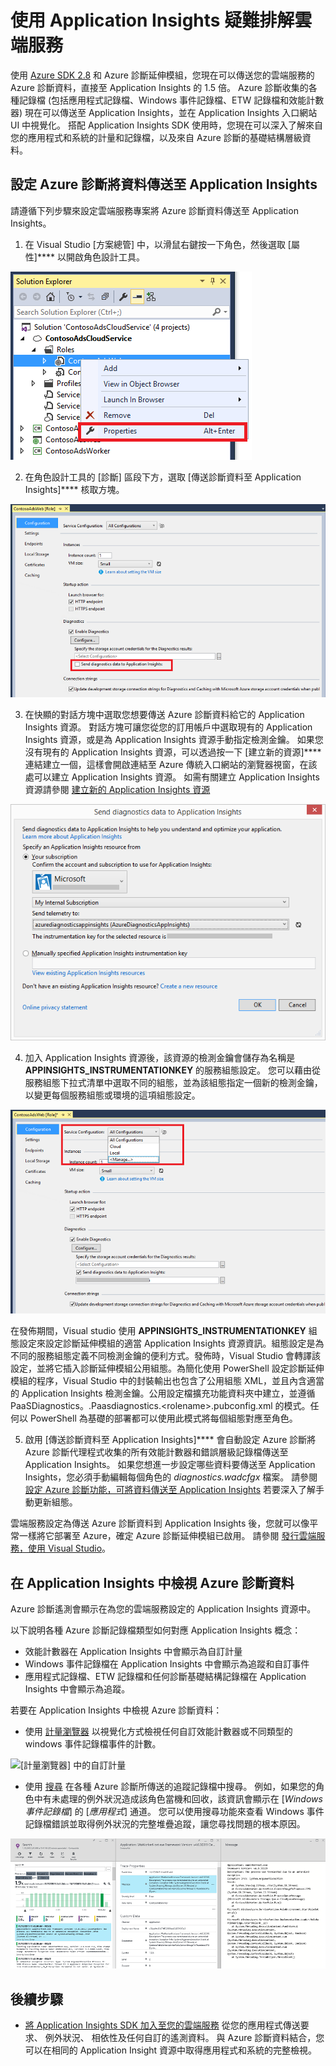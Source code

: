 <properties
   pageTitle="使用 Application Insights 疑難排解雲端服務 | Microsoft Azure"
   description="了解如何使用 Application Insights 疑難排解雲端服務問題，以處理 Azure 診斷的資料。"
   services="cloud-services"
   documentationCenter=".net"
   authors="sbtron"
   manager=""
   editor="tysonn" />
<tags
   ms.service="cloud-services"
   ms.devlang="na"
   ms.topic="article"
   ms.tgt_pltfrm="na"
   ms.workload="na"
   ms.date="12/15/2015"
   ms.author="saurabh" />



# 使用 Application Insights 疑難排解雲端服務

使用 [Azure SDK 2.8](https://azure.microsoft.com/downloads/) 和 Azure 診斷延伸模組，您現在可以傳送您的雲端服務的 Azure 診斷資料，直接至 Application Insights 的 1.5 倍。 Azure 診斷收集的各種記錄檔 (包括應用程式記錄檔、Windows 事件記錄檔、ETW 記錄檔和效能計數器) 現在可以傳送至 Application Insights，並在 Application Insights 入口網站 UI 中視覺化。 搭配 Application Insights SDK 使用時，您現在可以深入了解來自您的應用程式和系統的計量和記錄檔，以及來自 Azure 診斷的基礎結構層級資料。

## 設定 Azure 診斷將資料傳送至 Application Insights

請遵循下列步驟來設定雲端服務專案將 Azure 診斷資料傳送至 Application Insights。

1) 在 Visual Studio [方案總管] 中，以滑鼠右鍵按一下角色，然後選取 [屬性]**** 以開啟角色設計工具。

![方案總管角色屬性][1]

2) 在角色設計工具的 [診斷] 區段下方，選取 [傳送診斷資料至 Application Insights]**** 核取方塊。

![角色設計工具會將診斷資料傳送至 Application Insights][2]

3) 在快顯的對話方塊中選取您想要傳送 Azure 診斷資料給它的 Application Insights 資源。 對話方塊可讓您從您的訂用帳戶中選取現有的 Application Insights 資源，或是為 Application Insights 資源手動指定檢測金鑰。 如果您沒有現有的 Application Insights 資源，可以透過按一下 [建立新的資源]**** 連結建立一個，這樣會開啟連結至 Azure 傳統入口網站的瀏覽器視窗，在該處可以建立 Application Insights 資源。 如需有關建立 Application Insights 資源請參閱 [建立新的 Application Insights 資源](app-insights-create-new-resource.md)

![選取 Application Insights 資源][3]

4) 加入 Application Insights 資源後，該資源的檢測金鑰會儲存為名稱是 **APPINSIGHTS_INSTRUMENTATIONKEY** 的服務組態設定。 您可以藉由從服務組態下拉式清單中選取不同的組態，並為該組態指定一個新的檢測金鑰，以變更每個服務組態或環境的這項組態設定。

![選取服務組態][4]

在發佈期間，Visual studio 使用 **APPINSIGHTS_INSTRUMENTATIONKEY** 組態設定來設定診斷延伸模組的適當 Application Insights 資源資訊。組態設定是為不同的服務組態定義不同檢測金鑰的便利方式。發佈時，Visual Studio 會轉譯該設定，並將它插入診斷延伸模組公用組態。為簡化使用 PowerShell 設定診斷延伸模組的程序，Visual Studio 中的封裝輸出也包含了公用組態 XML，並且內含適當的 Application Insights 檢測金鑰。公用設定檔擴充功能資料夾中建立，並遵循 PaaSDiagnostics。<RoleName>.Paasdiagnostics.&lt;rolename&gt;.pubconfig.xml 的模式。任何以 PowerShell 為基礎的部署都可以使用此模式將每個組態對應至角色。

5) 啟用 [傳送診斷資料至 Application Insights]**** 會自動設定 Azure 診斷將 Azure 診斷代理程式收集的所有效能計數器和錯誤層級記錄檔傳送至 Application Insights。 如果您想進一步設定哪些資料要傳送至 Application Insights，您必須手動編輯每個角色的 *diagnostics.wadcfgx* 檔案。 請參閱 [設定 Azure 診斷功能，可將資料傳送至 Application Insights](azure-diagnostics-configure-applicationinsights.md) 若要深入了解手動更新組態。

雲端服務設定為傳送 Azure 診斷資料到 Application Insights 後，您就可以像平常一樣將它部署至 Azure，確定 Azure 診斷延伸模組已啟用。 請參閱 [發行雲端服務，使用 Visual Studio](vs-azure-tools-publishing-a-cloud-service.md)。

## 在 Application Insights 中檢視 Azure 診斷資料

Azure 診斷遙測會顯示在為您的雲端服務設定的 Application Insights 資源中。

以下說明各種 Azure 診斷記錄檔類型如何對應 Application Insights 概念：

-  效能計數器在 Application Insights 中會顯示為自訂計量
-  Windows 事件記錄檔在 Application Insights 中會顯示為追蹤和自訂事件
-  應用程式記錄檔、ETW 記錄檔和任何診斷基礎結構記錄檔在 Application Insights 中會顯示為追蹤。

若要在 Application Insights 中檢視 Azure 診斷資料：

- 使用 [計量瀏覽器](../application-insights/app-insights-metrics-explorer.md) 以視覺化方式檢視任何自訂效能計數器或不同類型的 windows 事件記錄檔事件的計數。

![[計量瀏覽器] 中的自訂計量][5]

- 使用 [搜尋](../application-insights/app-insights-diagnostic-search.md) 在各種 Azure 診斷所傳送的追蹤記錄檔中搜尋。 例如，如果您的角色中有未處理的例外狀況造成該角色當機和回收，該資訊會顯示在 [*Windows 事件記錄檔*] 的 [*應用程式*] 通道。 您可以使用搜尋功能來查看 Windows 事件記錄檔錯誤並取得例外狀況的完整堆疊追蹤，讓您尋找問題的根本原因。

![搜尋追蹤][6]

## 後續步驟

- [將 Application Insights SDK 加入至您的雲端服務](../application-insights/app-insights-cloudservices.md) 從您的應用程式傳送要求、 例外狀況、 相依性及任何自訂的遙測資料。 與 Azure 診斷資料結合，您可以在相同的 Application Insight 資源中取得應用程式和系統的完整檢視。




[1]: ./media/cloud-services-dotnet-diagnostics-applicationinsights/solution-explorer-properties.png 
[2]: ./media/cloud-services-dotnet-diagnostics-applicationinsights/role-designer-sendtoappinsights.png 
[3]: ./media/cloud-services-dotnet-diagnostics-applicationinsights/select-appinsights-resource.png 
[4]: ./media/cloud-services-dotnet-diagnostics-applicationinsights/role-designer-appinsights-serviceconfig.png 
[5]: ./media/cloud-services-dotnet-diagnostics-applicationinsights/metrics-explorer-custom-metrics.png 
[6]: ./media/cloud-services-dotnet-diagnostics-applicationinsights/search-windowseventlog-error.png 

